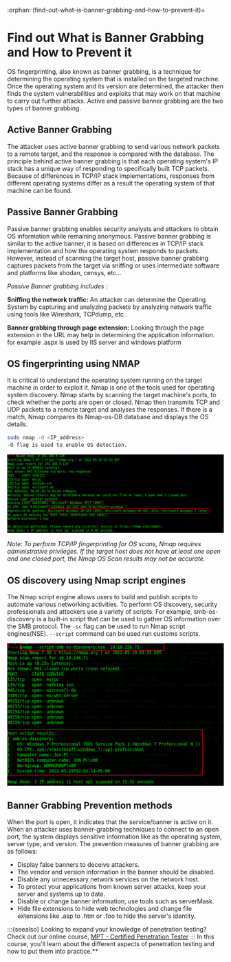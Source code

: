 :orphan:
(find-out-what-is-banner-grabbing-and-how-to-prevent-it)=
# Find out What is Banner Grabbing and How to Prevent it

OS fingerprinting, also known as banner grabbing, is a technique for determining the operating system that is installed on the targeted machine. Once the operating system and its version are determined, the attacker then finds the system vulnerabilities and exploits that may work on that machine to carry out further attacks. Active and passive banner grabbing are the two types of banner grabbing.

## Active Banner Grabbing

The attacker uses active banner grabbing to send various network packets to a remote target, and the response is compared with the database. The principle behind active banner grabbing is that each operating system's IP stack has a unique way of responding to specifically built TCP packets. Because of differences in TCP/IP stack implementations, responses from different operating systems differ as a result the operating system of that machine can be found.

## Passive Banner Grabbing

Passive banner grabbing enables security analysts and attackers to obtain OS information while remaining anonymous. Passive banner grabbing is similar to the active banner, it is based on differences in TCP/IP stack implementation and how the operating system responds to packets. However, instead of scanning the target host, passive banner grabbing captures packets from the target via sniffing or uses intermediate software and platforms like shodan, censys, etc…

_Passive Banner grabbing includes :_

**Sniffing the network traffic:** An attacker can determine the Operating System by capturing and analyzing packets by analyzing network traffic using tools like Wireshark, TCPdump, etc..

**Banner grabbing through page extension:** Looking through the page extension in the URL may help in determining the application information. for example .aspx is used by IIS server and windows platform

## OS fingerprinting using NMAP

It is critical to understand the operating system running on the target machine in order to exploit it. Nmap is one of the tools used for operating system discovery.
Nmap starts by scanning the target machine's ports, to check whether the ports are open or closed. Nmap then transmits TCP and UDP packets to a remote target and analyses the responses. If there is a match, Nmap compares its Nmap-os-DB database and displays the OS details.

```bash
sudo nmap -O <IP_address>
-O flag is used to enable OS detection.
```

![nmap_1](images/network-reconnaissance-nmap1.png)

_Note: To perform TCP/IP fingerprinting for OS scans, Nmap requires administrative privileges. If the target host does not have at least one open and one closed port, the Nmap OS Scan results may not be accurate._

## OS discovery using Nmap script engines

The Nmap script engine allows users to build and publish scripts to automate various networking activities. To perform OS discovery, security professionals and attackers use a variety of scripts. For example, smb-os-discovery is a built-in script that can be used to gather OS information over the SMB protocol. The `-sc` flag can be used to run Nmap script engines(NSE). `--script` command can be used run customs scripts.

![nmap_2](images/network-reconnaissance-nmap2.png)

## Banner Grabbing Prevention methods

When the port is open, it indicates that the service/banner is active on it. When an attacker uses banner-grabbing techniques to connect to an open port, the system displays sensitive information like as the operating system, server type, and version. The prevention measures of banner grabbing are as follows:

- Display false banners to deceive attackers.
- The vendor and version information in the banner should be disabled.
- Disable any unnecessary network services on the network host.
- To protect your applications from known server attacks, keep your server and systems up to date.
- Disable or change banner information, use tools such as serverMask.
- Hide file extensions to hide web technologies and change file extensions like .asp to .htm or .foo to hide the server's identity.

:::{seealso}
Looking to expand your knowledge of penetration testing? Check out our online course, [MPT - Certified Penetration Tester](https://www.mosse-institute.com/certifications/mpt-certified-penetration-tester.html)
::: In this course, you'll learn about the different aspects of penetration testing and how to put them into practice.**
